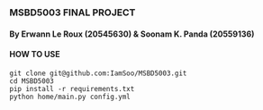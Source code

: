 ### MSBD5003 FINAL PROJECT
#### By Erwann Le Roux (20545630) & Soonam K. Panda (20559136)

#### HOW TO USE
```
git clone git@github.com:IamSoo/MSBD5003.git
cd MSBD5003
pip install -r requirements.txt
python home/main.py config.yml
```

